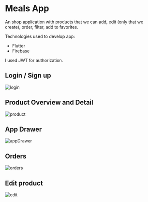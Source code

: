 # Meals App

An shop application with products that we can add, edit (only that we create), order, filter, add to favorites.

Technologies used to develop app:
- Flutter
- Firebase

I used JWT for authorization.

## Login / Sign up
![login](./shop_app_sc/login.PNG)

## Product Overview and Detail
![product](./shop_app_sc/product_detail.png)

## App Drawer
![appDrawer](./shop_app_sc/app_drawer.PNG)

## Orders
![orders](./shop_app_sc/orders.PNG)

## Edit product
![edit](./shop_app_sc/edit_product.PNG)
